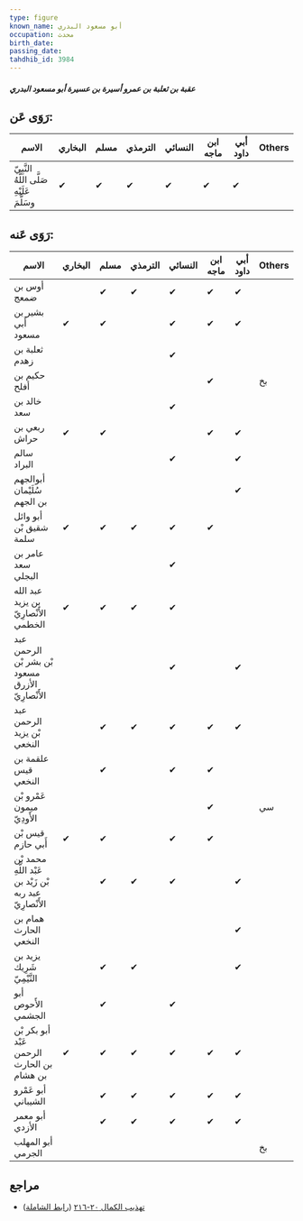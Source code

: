 ```yaml
---
type: figure
known_name: أبو مسعود البدري
occupation: محدث
birth_date:
passing_date:
tahdhib_id: 3984
---
```

##### عقبة بن ثعلبة بن عمرو أسيرة بن عسيرة أبو مسعود البدري

## رَوَى عَن:
| الاسم                                      | البخاري | مسلم | الترمذي | النسائي | ابن ماجه | أبي داود | Others |
| ------------------------------------------ | ------- | ---- | ------- | ------- | -------- | -------- | ------ |
| النَّبِيّ صَلَّى اللَّهُ عَلَيْهِ وسَلَّمَ | ✔       | ✔    | ✔       | ✔       | ✔        | ✔        |        |
## رَوَى عَنه:
| الاسم                                                    | البخاري | مسلم | الترمذي | النسائي | ابن ماجه | أبي داود | Others |
| -------------------------------------------------------- | ------- | ---- | ------- | ------- | -------- | -------- | ------ |
| أوس بن ضمعج                                              |         | ✔    | ✔       | ✔       | ✔        | ✔        |        |
| بشير بن أَبي مسعود                                       | ✔       | ✔    |         | ✔       | ✔        | ✔        |        |
| ثعلبة بن زهدم                                            |         |      |         | ✔       |          |          |        |
| حكيم بن أفلح                                             |         |      |         |         | ✔        |          | بخ     |
| خالد بن سعد                                              |         |      |         | ✔       |          |          |        |
| ربعي بن حراش                                             | ✔       | ✔    |         |         | ✔        | ✔        |        |
| سالم البراد                                              |         |      |         | ✔       |          | ✔        |        |
| أبوالجهم سُلَيْمان بن الجهم                              |         |      |         |         |          | ✔        |        |
| أبو وائل شقيق بْن سلمة                                   | ✔       | ✔    | ✔       | ✔       | ✔        |          |        |
| عامر بن سعد البجلي                                       |         |      |         | ✔       |          |          |        |
| عبد الله بن يزيد الأَنْصارِيّ الخطمي                     | ✔       | ✔    | ✔       | ✔       |          |          |        |
| عبد الرحمن بْن بشر بْن مسعود الأزرق الأَنْصارِيّ         |         |      |         | ✔       |          | ✔        |        |
| عبد الرحمن بْن يزيد النخعي                               |         | ✔    | ✔       | ✔       | ✔        | ✔        |        |
| علقمة بن قيس النخعي                                      |         | ✔    |         | ✔       | ✔        |          |        |
| عَمْرو بْن ميمون الأَودِيّ                               |         |      |         |         | ✔        |          | سي     |
| قيس بْن أَبي حازم                                        | ✔       | ✔    |         | ✔       | ✔        |          |        |
| محمد بْن عَبْد اللَّهِ بْن زَيْد بن عبد ربه الأَنْصارِيّ |         | ✔    | ✔       | ✔       |          | ✔        |        |
| همام بن الحارث النخعي                                    |         |      |         |         |          | ✔        |        |
| يزيد بن شَرِيك التَّيْمِيّ                               |         | ✔    | ✔       |         |          | ✔        |        |
| أبو الأَحوص الجشمي                                       |         | ✔    |         | ✔       |          |          |        |
| أبو بكر بْن عَبْد الرحمن بن الحارث بن هشام               | ✔       | ✔    | ✔       | ✔       | ✔        | ✔        |        |
| أبو عَمْرو الشيباني                                      |         | ✔    | ✔       | ✔       | ✔        | ✔        |        |
| أبو معمر الأزدي                                          |         | ✔    | ✔       | ✔       | ✔        | ✔        |        |
| أبو المهلب الجرمي                                        |         |      |         |         |          |          | بخ     |
## مراجع
- [تهذيب الكمال ٢٠-٢١٦](obsidian://open?vault=Tahdhib-al-Kamal&file=Figures/٣٩٨٤-عقبة%20بن%20ثعلبة%20بن%20عمرو%20أسيرة%20بن%20عسيرة%20أبو%20مسعود%20البدري) ([رابط الشاملة](https://shamela.ws/book/3722/10346))